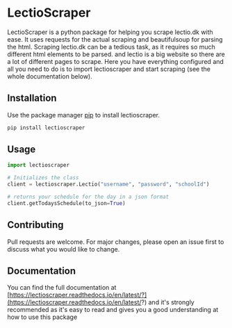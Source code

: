 
# LectioScraper

LectioScraper is a python package for helping you scrape lectio.dk with ease. It uses requests for the actual scraping and beautifulsoup for parsing the html. Scraping lectio.dk can be a tedious task, as it requires so much different html elements to be parsed. and lectio is a big website so there are a lot of different pages to scrape. Here you have everything configured and all you need to do is to import lectioscraper and start scraping (see the whole documentation below).


## Installation

Use the package manager [pip](https://pip.pypa.io/en/stable/) to install lectioscraper.

```bash
pip install lectioscraper
```

## Usage

```python
import lectioscraper

# Initializes the class
client = lectioscraper.Lectio("username", "password", "schoolId")

# returns your schedule for the day in a json format
client.getTodaysSchedule(to_json=True)

```

## Contributing
Pull requests are welcome. For major changes, please open an issue first to discuss what you would like to change.



## Documentation
You can find the full documentation at [https://lectioscraper.readthedocs.io/en/latest/?](https://lectioscraper.readthedocs.io/en/latest/?) and it's strongly recommended as it's easy to read and gives you a good understanding at how to use this package
